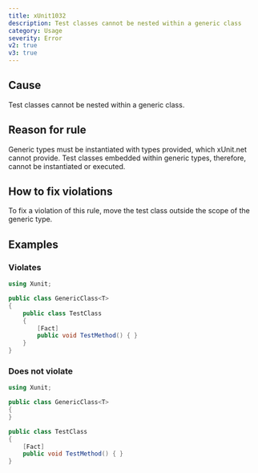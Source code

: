 ```yaml
---
title: xUnit1032
description: Test classes cannot be nested within a generic class
category: Usage
severity: Error
v2: true
v3: true
---
```


## Cause

Test classes cannot be nested within a generic class.

## Reason for rule

Generic types must be instantiated with types provided, which xUnit.net cannot provide. Test classes embedded within
generic types, therefore, cannot be instantiated or executed.

## How to fix violations

To fix a violation of this rule, move the test class outside the scope of the generic type.

## Examples

### Violates

```csharp
using Xunit;

public class GenericClass<T>
{
    public class TestClass
    {
        [Fact]
        public void TestMethod() { }
    }
}
```

### Does not violate

```csharp
using Xunit;

public class GenericClass<T>
{
}

public class TestClass
{
    [Fact]
    public void TestMethod() { }
}
```
